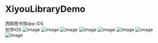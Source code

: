 # XiyouLibraryDemo
西邮图书馆app iOS   
初学iOS
![image](https://github.com/Menrol/XiyouLibraryDemo/raw/master/images/QQ20170304-162956@2x.png)
![image](https://github.com/Menrol/XiyouLibraryDemo/raw/master/images/QQ20170304-163133@2x.png)
![image](https://github.com/Menrol/XiyouLibraryDemo/raw/master/images/25E177D4-766F-4D97-B25F-F7E2B64DE569.png)
![image](https://github.com/Menrol/XiyouLibraryDemo/raw/master/images/QQ20170304-163151@2x.png)
![image](https://github.com/Menrol/XiyouLibraryDemo/raw/master/images/QQ20170304-163159@2x.png)
![image](https://github.com/Menrol/XiyouLibraryDemo/raw/master/images/C839496B-202C-4B40-8C8A-2F3542EAE940.png)
![image](https://github.com/Menrol/XiyouLibraryDemo/raw/master/images/8600721B-C803-4600-9F0B-3128EDEAA10F.png)
![image](https://github.com/Menrol/XiyouLibraryDemo/raw/master/images/QQ20170304-163530@2x.png)
